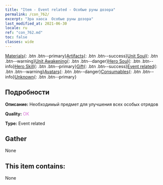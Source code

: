 ```yaml
---
title: "Item - Event related - Особые руны дозора"
permalink: /con_762/
excerpt: "Эра хаоса  Особые руны дозора"
last_modified_at: 2021-06-30
locale: ru
ref: "con_762.md"
toc: false
classes: wide
---
```

 [Materials](/ItemsRU/){: .btn .btn--primary}[Artifacts](/ItemsRU/Artifacts/){: .btn .btn--success}[Unit Soul](/ItemsRU/UnitSoul/){: .btn .btn--warning}[Unit Awakening](/ItemsRU/UnitAwakening/){: .btn .btn--danger}[Hero Soul](/ItemsRU/HeroSoul/){: .btn .btn--info}[Hero Skill](/ItemsRU/HeroSkill/){: .btn .btn--primary}[Gift](/ItemsRU/Gift/){: .btn .btn--success}[Event related](/ItemsRU/Events/){: .btn .btn--warning}[Avatars](/ItemsRU/Avatars/){: .btn .btn--danger}[Consumables](/ItemsRU/Consumables/){: .btn .btn--info}[Unknown](/ItemsRU/Unknown/){: .btn .btn--primary}

## Подробности
 **Описание:** Необходимый предмет для улучшения всех особых отрядов

 **Quality:** <span style="color: #DA70D6">OK</span>

 **Type:** Event related

## Gather

  None

## This item contains:

  None

